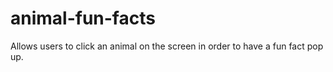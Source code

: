 # animal-fun-facts
Allows users to click an animal on the screen in order to have a fun fact pop up.
